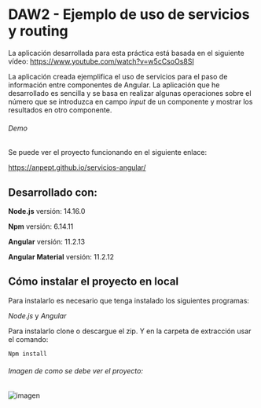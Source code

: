 # DAW2 - Ejemplo de uso de servicios y routing

La aplicación desarrollada para esta práctica está basada en el siguiente vídeo:
https://www.youtube.com/watch?v=w5cCsoOs8SI

La aplicación creada ejemplifica el uso de servicios para el paso de información entre componentes de Angular. La aplicación que he desarrollado es sencilla y se basa en realizar algunas operaciones sobre el número que se introduzca en campo *input* de un componente y mostrar los resultados en otro componente.  

###### Demo

Se puede ver el proyecto funcionando en el siguiente enlace:

https://anpept.github.io/servicios-angular/ 


## Desarrollado con:

**Node.js** versión: 14.16.0

**Npm** versión: 6.14.11

**Angular** versión: 11.2.13

**Angular Material** versión: 11.2.12


## Cómo instalar el proyecto en local

Para instalarlo es necesario que tenga instalado los siguientes programas:

*Node.js* y *Angular*

Para instalarlo clone o descargue el zip. Y en la carpeta de extracción usar el comando:

```Npm install```

###### Imagen de como se debe ver el proyecto:


![imagen](https://user-images.githubusercontent.com/43388989/119702806-c615aa80-be4d-11eb-8ced-01c0efb0ee17.png)

